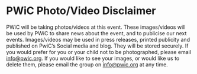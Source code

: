 # PWiC Photo/Video Disclaimer
PWiC will be taking photos/videos at this event. These images/videos will be used by PWiC to share news about the event, and to publicise our next events. Images/videos may be used in press releases, printed publicity and published on PwiC’s Social media and blog. They will be stored securely. If you would prefer for you or your child not to be photographed, please email info@pwic.org. If you would like to see your images, or would like us to delete them, please email the group on info@pwic.org at any time. 
